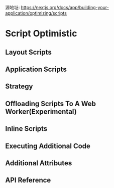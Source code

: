 源地址: https://nextjs.org/docs/app/building-your-application/optimizing/scripts

# Script Optimistic

## Layout Scripts

## Application Scripts

## Strategy

## Offloading Scripts To A Web Worker(Experimental)

## Inline Scripts

## Executing Additional Code

## Additional Attributes

## API Reference
